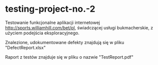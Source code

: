 # testing-project-no.-2
Testowanie funkcjonalne aplikacji internetowej http://sports.williamhill.com/bet/pl, świadczącej usługi bukmacherskie, z użyciem podejścia eksploracyjnego. 

Znalezione, udokumentowane defekty znajdują się w pliku "DefectReport.xlsx"

Raport z testów znajduje się w pliku o nazwie "TestReport.pdf"
